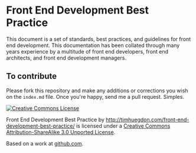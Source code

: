 Front End Development Best Practice
===================================

This document is a set of standards, best practices, and guidelines for front
end development. This documentation has been collated through many years
experience by a multitude of front end developers, front end architects, and
front end development managers.

To contribute
-------------

Please fork this repository and make any additions or corrections you wish on
the `index.md` file. Once you're happy, send me a pull request. Simples.

<a rel="license" href="http://creativecommons.org/licenses/by-sa/3.0/"><img
alt="Creative Commons License" style="border-width:0"
src="http://i.creativecommons.org/l/by-sa/3.0/88x31.png" /></a>

<span xmlns:dct="http://purl.org/dc/terms/"
href="http://purl.org/dc/dcmitype/Text" property="dct:title"
rel="dct:type">Front End Development Best Practice</span> by <a
xmlns:cc="http://creativecommons.org/ns#"
href="http://timhuegdon.com/front-end-development-best-practice/"
property="cc:attributionName"
rel="cc:attributionURL">http://timhuegdon.com/front-end-development-best-practice/</a>
is licensed under a <a rel="license"
href="http://creativecommons.org/licenses/by-sa/3.0/">Creative Commons
Attribution-ShareAlike 3.0 Unported License</a>.

Based on a work at <a xmlns:dct="http://purl.org/dc/terms/"
href="https://github.com/nefarioustim/front-end-development-best-practice"
rel="dct:source">github.com</a>.